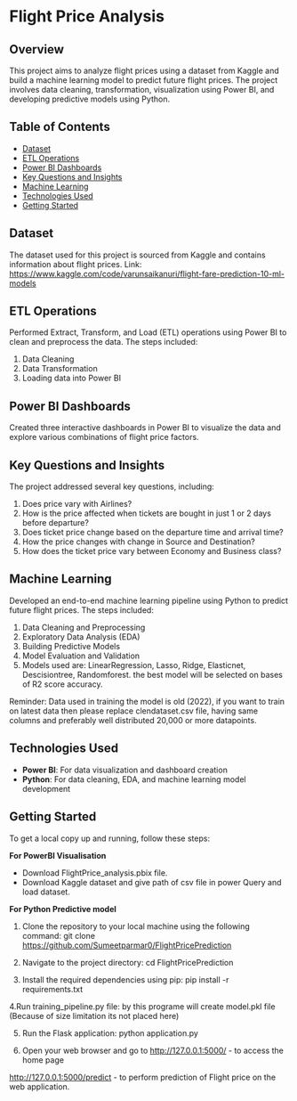# Flight Price Analysis

## Overview

This project aims to analyze flight prices using a dataset from Kaggle and build a machine learning model to predict future flight prices. The project involves data cleaning, transformation, visualization using Power BI, and developing predictive models using Python.

## Table of Contents
- [Dataset](##dataset)
- [ETL Operations](#etl-operations)
- [Power BI Dashboards](#power-bi-dashboards)
- [Key Questions and Insights](#key-questions-and-insights)
- [Machine Learning](#machine-learning)
- [Technologies Used](#technologies-used)
- [Getting Started](#getting-started)

## Dataset
The dataset used for this project is sourced from Kaggle and contains information about flight prices.
Link: https://www.kaggle.com/code/varunsaikanuri/flight-fare-prediction-10-ml-models

## ETL Operations
Performed Extract, Transform, and Load (ETL) operations using Power BI to clean and preprocess the data. The steps included:
1. Data Cleaning
2. Data Transformation
3. Loading data into Power BI

## Power BI Dashboards
Created three interactive dashboards in Power BI to visualize the data and explore various combinations of flight price factors. 

## Key Questions and Insights
The project addressed several key questions, including:
1. Does price vary with Airlines?
2. How is the price affected when tickets are bought in just 1 or 2 days before departure?
3. Does ticket price change based on the departure time and arrival time?
4. How the price changes with change in Source and Destination?
5. How does the ticket price vary between Economy and Business class?

## Machine Learning
Developed an end-to-end machine learning pipeline using Python to predict future flight prices. The steps included:
1. Data Cleaning and Preprocessing
2. Exploratory Data Analysis (EDA)
3. Building Predictive Models
4. Model Evaluation and Validation
5. Models used are: LinearRegression, Lasso, Ridge, Elasticnet, Descisiontree, Randomforest. the best model will be selected on bases of R2 score accuracy.

Reminder: Data used in training the model is old (2022), if you want to train on latest data then please replace clendataset.csv file, having same columns and preferably well distributed 20,000 or more datapoints.

## Technologies Used
- **Power BI**: For data visualization and dashboard creation
- **Python**: For data cleaning, EDA, and machine learning model development

## Getting Started
To get a local copy up and running, follow these steps:

**For PowerBI Visualisation**
- Download FlightPrice_analysis.pbix file.
- Download Kaggle dataset and give path of csv file in power Query and load dataset.

**For Python Predictive model**
1. Clone the repository to your local machine using the following command:
git clone https://github.com/Sumeetparmar0/FlightPricePrediction

2. Navigate to the project directory:
cd FlightPricePrediction

3. Install the required dependencies using pip:
pip install -r requirements.txt

4.Run training_pipeline.py file:
by this programe will create model.pkl file (Because of size limitation its not placed here)

5. Run the Flask application:
python application.py

6. Open your web browser and go to
http://127.0.0.1:5000/ - to access the home page

http://127.0.0.1:5000/predict - to perform prediction of Flight price on the web application.

